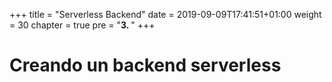 +++
title = "Serverless Backend"
date = 2019-09-09T17:41:51+01:00
weight = 30
chapter = true
pre = "<b>3. </b>"
+++

# Creando un backend serverless 